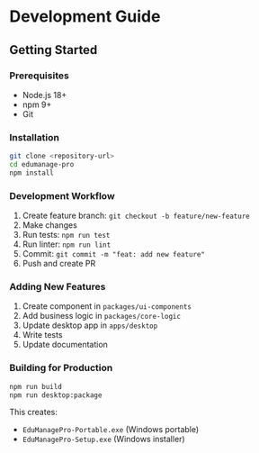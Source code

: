 # Development Guide

## Getting Started

### Prerequisites
- Node.js 18+
- npm 9+
- Git

### Installation
```bash
git clone <repository-url>
cd edumanage-pro
npm install
```

### Development Workflow
1. Create feature branch: `git checkout -b feature/new-feature`
2. Make changes
3. Run tests: `npm run test`
4. Run linter: `npm run lint`
5. Commit: `git commit -m "feat: add new feature"`
6. Push and create PR

### Adding New Features
1. Create component in `packages/ui-components`
2. Add business logic in `packages/core-logic`
3. Update desktop app in `apps/desktop`
4. Write tests
5. Update documentation

### Building for Production
```bash
npm run build
npm run desktop:package
```

This creates:
- `EduManagePro-Portable.exe` (Windows portable)
- `EduManagePro-Setup.exe` (Windows installer)
